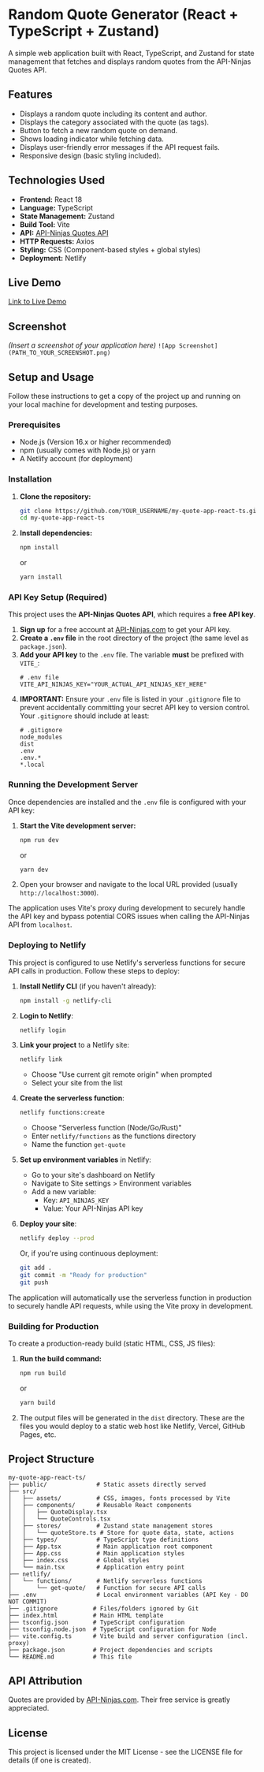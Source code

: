 # Random Quote Generator (React + TypeScript + Zustand)

A simple web application built with React, TypeScript, and Zustand for state management that fetches and displays random quotes from the API-Ninjas Quotes API.

## Features

- Displays a random quote including its content and author.
- Displays the category associated with the quote (as tags).
- Button to fetch a new random quote on demand.
- Shows loading indicator while fetching data.
- Displays user-friendly error messages if the API request fails.
- Responsive design (basic styling included).

## Technologies Used

- **Frontend:** React 18
- **Language:** TypeScript
- **State Management:** Zustand
- **Build Tool:** Vite
- **API:** [API-Ninjas Quotes API](https://api-ninjas.com/api/quotes)
- **HTTP Requests:** Axios
- **Styling:** CSS (Component-based styles + global styles)
- **Deployment:** Netlify

## Live Demo

[Link to Live Demo](https://zingy-treacle-5b7cb7.netlify.app/)

## Screenshot

_(Insert a screenshot of your application here)_
`![App Screenshot](PATH_TO_YOUR_SCREENSHOT.png)`

## Setup and Usage

Follow these instructions to get a copy of the project up and running on your local machine for development and testing purposes.

### Prerequisites

- Node.js (Version 16.x or higher recommended)
- npm (usually comes with Node.js) or yarn
- A Netlify account (for deployment)

### Installation

1.  **Clone the repository:**
    ```bash
    git clone https://github.com/YOUR_USERNAME/my-quote-app-react-ts.git
    cd my-quote-app-react-ts
    ```
2.  **Install dependencies:**
    ```bash
    npm install
    ```
    or
    ```bash
    yarn install
    ```

### API Key Setup (Required)

This project uses the **API-Ninjas Quotes API**, which requires a **free API key**.

1.  **Sign up** for a free account at [API-Ninjas.com](https://api-ninjas.com/) to get your API key.
2.  **Create a `.env` file** in the root directory of the project (the same level as `package.json`).
3.  **Add your API key** to the `.env` file. The variable **must** be prefixed with `VITE_`:
    ```dotenv
    # .env file
    VITE_API_NINJAS_KEY="YOUR_ACTUAL_API_NINJAS_KEY_HERE"
    ```
4.  **IMPORTANT:** Ensure your `.env` file is listed in your `.gitignore` file to prevent accidentally committing your secret API key to version control. Your `.gitignore` should include at least:
    ```gitignore
    # .gitignore
    node_modules
    dist
    .env
    .env.*
    *.local
    ```

### Running the Development Server

Once dependencies are installed and the `.env` file is configured with your API key:

1.  **Start the Vite development server:**
    ```bash
    npm run dev
    ```
    or
    ```bash
    yarn dev
    ```
2.  Open your browser and navigate to the local URL provided (usually `http://localhost:3000`).

The application uses Vite's proxy during development to securely handle the API key and bypass potential CORS issues when calling the API-Ninjas API from `localhost`.

### Deploying to Netlify

This project is configured to use Netlify's serverless functions for secure API calls in production. Follow these steps to deploy:

1. **Install Netlify CLI** (if you haven't already):

   ```bash
   npm install -g netlify-cli
   ```

2. **Login to Netlify**:

   ```bash
   netlify login
   ```

3. **Link your project** to a Netlify site:

   ```bash
   netlify link
   ```

   - Choose "Use current git remote origin" when prompted
   - Select your site from the list

4. **Create the serverless function**:

   ```bash
   netlify functions:create
   ```

   - Choose "Serverless function (Node/Go/Rust)"
   - Enter `netlify/functions` as the functions directory
   - Name the function `get-quote`

5. **Set up environment variables** in Netlify:

   - Go to your site's dashboard on Netlify
   - Navigate to Site settings > Environment variables
   - Add a new variable:
     - Key: `API_NINJAS_KEY`
     - Value: Your API-Ninjas API key

6. **Deploy your site**:
   ```bash
   netlify deploy --prod
   ```
   Or, if you're using continuous deployment:
   ```bash
   git add .
   git commit -m "Ready for production"
   git push
   ```

The application will automatically use the serverless function in production to securely handle API requests, while using the Vite proxy in development.

### Building for Production

To create a production-ready build (static HTML, CSS, JS files):

1.  **Run the build command:**
    ```bash
    npm run build
    ```
    or
    ```bash
    yarn build
    ```
2.  The output files will be generated in the `dist` directory. These are the files you would deploy to a static web host like Netlify, Vercel, GitHub Pages, etc.

## Project Structure

```
my-quote-app-react-ts/
├── public/              # Static assets directly served
├── src/
│   ├── assets/          # CSS, images, fonts processed by Vite
│   ├── components/      # Reusable React components
│   │   ├── QuoteDisplay.tsx
│   │   └── QuoteControls.tsx
│   ├── stores/          # Zustand state management stores
│   │   └── quoteStore.ts # Store for quote data, state, actions
│   ├── types/           # TypeScript type definitions
│   ├── App.tsx          # Main application root component
│   ├── App.css          # Main application styles
│   ├── index.css        # Global styles
│   └── main.tsx         # Application entry point
├── netlify/
│   └── functions/       # Netlify serverless functions
│       └── get-quote/   # Function for secure API calls
├── .env                 # Local environment variables (API Key - DO NOT COMMIT)
├── .gitignore          # Files/folders ignored by Git
├── index.html          # Main HTML template
├── tsconfig.json       # TypeScript configuration
├── tsconfig.node.json  # TypeScript configuration for Node
├── vite.config.ts      # Vite build and server configuration (incl. proxy)
├── package.json        # Project dependencies and scripts
└── README.md           # This file
```

## API Attribution

Quotes are provided by [API-Ninjas.com](https://api-ninjas.com/). Their free service is greatly appreciated.

## License

This project is licensed under the MIT License - see the LICENSE file for details (if one is created).
